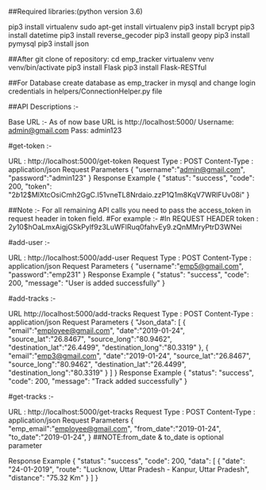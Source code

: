 ##Required libraries:(python version 3.6)

pip3 install virtualenv
sudo apt-get install virtualenv
pip3 install bcrypt
pip3 install datetime 
pip3 install reverse_gecoder
pip3 install geopy
pip3 install pymysql
pip3 install json

##After git clone of repository:
cd emp_tracker
virtualenv venv
venv/bin/activate
pip3 install Flask
pip3 install Flask-RESTful 

##For Database
create database as emp_tracker in mysql
and change login credentials in helpers/ConnectionHelper.py file

##API Descriptions :-

Base URL :- As of now base URL is http://localhost:5000/
Username: admin@gmail.com
Pass:  admin123

#get-token :-
  
URL : http://localhost:5000/get-token
Request Type : POST
Content-Type : application/json
Request Parameters
{
	"username":"admin@gmail.com", 
	"password":"admin123"
}
Response Example
{
    "status": "success",
    "code": 200,
    "token": "$2b$12$MlXtcOsiCmh2GgC.I51vneTL8Nrdaio.zzP1Q1m8KqV7WRlFUv08i"
}



##Note :- For all remaining API calls you need to pass the access_token in request header in token field. 
#For example :- 
#In REQUEST HEADER
token : $2y$10$hOaLmxAigjGSkPylf9z3LuWFlRuq0fahvEy9.zQnMMryPtrD3WNei



#add-user :-
  
URL : http://localhost:5000/add-user
Request Type : POST
Content-Type : application/json
Request Parameters
{
	"username":"emp5@gmail.com", 
	"password":"emp231"
}
Response Example
{
    "status": "success",
    "code": 200,
    "message": "User is added successfully"
}


#add-tracks :-
  
URL
http://localhost:5000/add-tracks
Request Type : POST
Content-Type : application/json
Request Parameters
{
    "Json_data":
    [
        {
            "email":"employee@gmail.com",
            "date":"2019-01-24",
            "source_lat":"26.8467",
            "source_long":"80.9462",
            "destination_lat":"26.4499",
            "destination_long":"80.3319"
        },
        {
            "email":"emp3@gmail.com",
            "date":"2019-01-24",
            "source_lat":"26.8467",
            "source_long":"80.9462",
            "destination_lat":"26.4499",
            "destination_long":"80.3319"
        }
    ]
}
Response Example
{
    "status": "success",
    "code": 200,
    "message": "Track added successfully"
}

#get-tracks :-
  
URL : http://localhost:5000/get-tracks
Request Type : POST
Content-Type : application/json
Request Parameters
{
	"emp_email":"employee@gmail.com", 
	"from_date":"2019-01-24",
	"to_date":"2019-01-24",
}
##NOTE:from_date & to_date is optional parameter


Response Example
{
    "status": "success",
    "code": 200,
    "data": 
    [
        {
            "date": "24-01-2019",
            "route": "Lucknow, Uttar Pradesh - Kanpur, Uttar Pradesh",
            "distance": "75.32 Km"
        }
    ]
}

